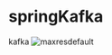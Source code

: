 # springKafka
kafka
![maxresdefault](https://github.com/ibrahimyldz11q/springKafka/assets/55101344/040db4cc-f3fa-4a9f-96a2-d3370716bd5b)
